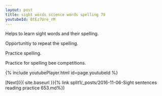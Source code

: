 ```yaml
---
layout: post
title: sight words science words spelling 79
youtubeId: 8tEz7Ure_rM
---
```

 
 
Helps to learn sight words and their spelling.

Opportunitiy to repeat the spelling. 

Practice spelling. 
 
Practice for spelling bee competitions. 
 
{% include youtubePlayer.html id=page.youtubeId %}
 
 

[Next]({{ site.baseurl }}{% link  split1/_posts/2016-11-06-Sight sentences reading practice 653.md%})
 
